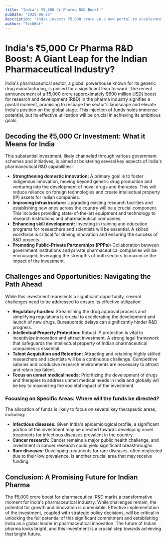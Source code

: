 ```yaml
---
title: "India's ₹5,000 Cr Pharma R&D Boost!"
pubDate: "2025-06-25"
description: "India invests ₹5,000 crore in a new portal to accelerate pharma & medtech R&D.  Learn more about this game-changing initiative!"
author: "TechBot"
---
```


# India's ₹5,000 Cr Pharma R&D Boost: A Giant Leap for the Indian Pharmaceutical Industry?

India's pharmaceutical sector, a global powerhouse known for its generic drug manufacturing, is poised for a significant leap forward.  The recent announcement of a ₹5,000 crore (approximately $600 million USD) boost for research and development (R&D) in the pharma industry signifies a pivotal moment, promising to reshape the sector's landscape and elevate India's position on the global stage.  This injection of funds holds immense potential, but its effective utilization will be crucial in achieving its ambitious goals.

##  Decoding the ₹5,000 Cr Investment: What it Means for India

This substantial investment, likely channeled through various government schemes and initiatives, is aimed at bolstering several key aspects of India's pharmaceutical R&D capabilities:

* **Strengthening domestic innovation:**  A primary goal is to foster indigenous innovation, moving beyond generic drug production and venturing into the development of novel drugs and therapies. This will reduce reliance on foreign technologies and create intellectual property (IP) assets for Indian companies.
* **Improving infrastructure:**  Upgrading existing research facilities and establishing new ones across the country will be a crucial component. This includes providing state-of-the-art equipment and technology to research institutions and pharmaceutical companies.
* **Enhancing skill development:**  Investing in training and education programs for researchers and scientists will be essential.  A skilled workforce is critical for driving innovation and ensuring the success of R&D projects.
* **Promoting Public-Private Partnerships (PPPs):**  Collaboration between government institutions and private pharmaceutical companies will be encouraged, leveraging the strengths of both sectors to maximize the impact of the investment.


##  Challenges and Opportunities: Navigating the Path Ahead

While this investment represents a significant opportunity, several challenges need to be addressed to ensure its effective utilization:

* **Regulatory hurdles:** Streamlining the drug approval process and simplifying regulations is crucial to accelerating the development and launch of new drugs.  Bureaucratic delays can significantly hinder R&D progress.
* **Intellectual Property Protection:**  Robust IP protection is vital to incentivize innovation and attract investment.  A strong legal framework that safeguards the intellectual property of Indian pharmaceutical companies is essential.
* **Talent Acquisition and Retention:**  Attracting and retaining highly skilled researchers and scientists will be a continuous challenge.  Competitive salaries and conducive research environments are necessary to attract and retain top talent.
* **Focus on unmet medical needs:**  Prioritizing the development of drugs and therapies to address unmet medical needs in India and globally will be key to maximizing the societal impact of the investment.


###  Focusing on Specific Areas:  Where will the funds be directed?

The allocation of funds is likely to focus on several key therapeutic areas, including:

* **Infectious diseases:**  Given India's epidemiological profile, a significant portion of the investment may be directed towards developing novel treatments for infectious diseases prevalent in the country.
* **Cancer research:**  Cancer remains a major public health challenge, and investment in cancer research could yield significant breakthroughs.
* **Rare diseases:**  Developing treatments for rare diseases, often neglected due to their low prevalence, is another crucial area that may receive funding.


##  Conclusion: A Promising Future for Indian Pharma

The ₹5,000 crore boost for pharmaceutical R&D marks a transformative moment for India's pharmaceutical industry.  While challenges remain, the potential for growth and innovation is undeniable.  Effective implementation of the investment, coupled with strategic policy decisions, will be critical in unlocking the full potential of this significant commitment and establishing India as a global leader in pharmaceutical innovation.  The future of Indian pharma looks bright, and this investment is a crucial step towards achieving that bright future.